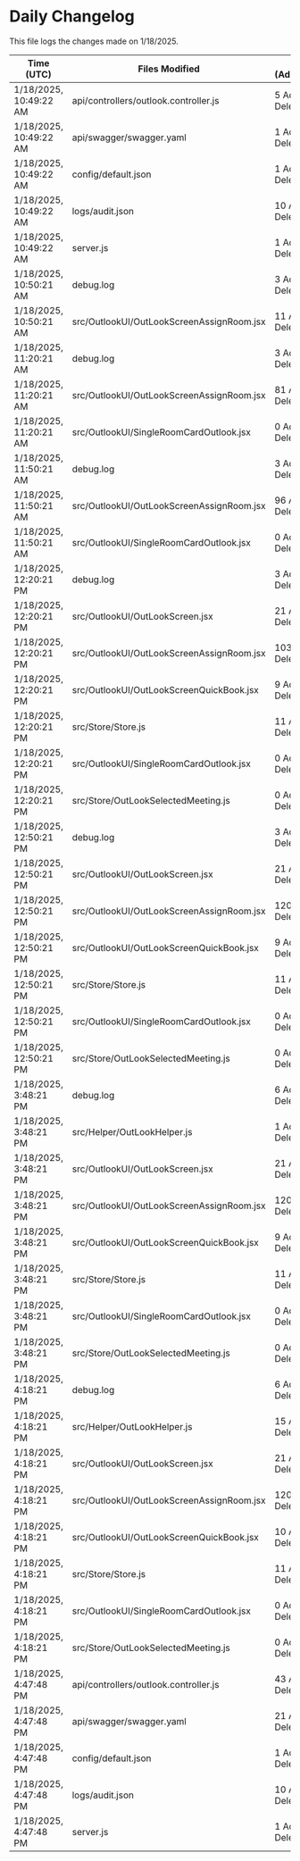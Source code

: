# Daily Changelog

This file logs the changes made on 1/18/2025.

| Time (UTC)             | Files Modified                    | Changes (Addition/Deletion) |
|------------------------|-----------------------------------|-----------------------------|
| 1/18/2025, 10:49:22 AM | api/controllers/outlook.controller.js | 5 Additions & 5 Deletions |
| 1/18/2025, 10:49:22 AM | api/swagger/swagger.yaml | 1 Additions & 1 Deletions |
| 1/18/2025, 10:49:22 AM | config/default.json | 1 Additions & 1 Deletions |
| 1/18/2025, 10:49:22 AM | logs/audit.json | 10 Additions & 10 Deletions |
| 1/18/2025, 10:49:22 AM | server.js | 1 Additions & 1 Deletions |
| 1/18/2025, 10:50:21 AM | debug.log | 3 Additions & 0 Deletions|
| 1/18/2025, 10:50:21 AM | src/OutlookUI/OutLookScreenAssignRoom.jsx | 11 Additions & 19 Deletions|
| 1/18/2025, 11:20:21 AM | debug.log | 3 Additions & 0 Deletions|
| 1/18/2025, 11:20:21 AM | src/OutlookUI/OutLookScreenAssignRoom.jsx | 81 Additions & 53 Deletions|
| 1/18/2025, 11:20:21 AM | src/OutlookUI/SingleRoomCardOutlook.jsx | 0 Additions & 0 Deletions|
| 1/18/2025, 11:50:21 AM | debug.log | 3 Additions & 0 Deletions|
| 1/18/2025, 11:50:21 AM | src/OutlookUI/OutLookScreenAssignRoom.jsx | 96 Additions & 54 Deletions|
| 1/18/2025, 11:50:21 AM | src/OutlookUI/SingleRoomCardOutlook.jsx | 0 Additions & 0 Deletions|
| 1/18/2025, 12:20:21 PM | debug.log | 3 Additions & 0 Deletions|
| 1/18/2025, 12:20:21 PM | src/OutlookUI/OutLookScreen.jsx | 21 Additions & 17 Deletions|
| 1/18/2025, 12:20:21 PM | src/OutlookUI/OutLookScreenAssignRoom.jsx | 103 Additions & 56 Deletions|
| 1/18/2025, 12:20:21 PM | src/OutlookUI/OutLookScreenQuickBook.jsx | 9 Additions & 3 Deletions|
| 1/18/2025, 12:20:21 PM | src/Store/Store.js | 11 Additions & 11 Deletions|
| 1/18/2025, 12:20:21 PM | src/OutlookUI/SingleRoomCardOutlook.jsx | 0 Additions & 0 Deletions|
| 1/18/2025, 12:20:21 PM | src/Store/OutLookSelectedMeeting.js | 0 Additions & 0 Deletions|
| 1/18/2025, 12:50:21 PM | debug.log | 3 Additions & 0 Deletions|
| 1/18/2025, 12:50:21 PM | src/OutlookUI/OutLookScreen.jsx | 21 Additions & 17 Deletions|
| 1/18/2025, 12:50:21 PM | src/OutlookUI/OutLookScreenAssignRoom.jsx | 120 Additions & 57 Deletions|
| 1/18/2025, 12:50:21 PM | src/OutlookUI/OutLookScreenQuickBook.jsx | 9 Additions & 3 Deletions|
| 1/18/2025, 12:50:21 PM | src/Store/Store.js | 11 Additions & 11 Deletions|
| 1/18/2025, 12:50:21 PM | src/OutlookUI/SingleRoomCardOutlook.jsx | 0 Additions & 0 Deletions|
| 1/18/2025, 12:50:21 PM | src/Store/OutLookSelectedMeeting.js | 0 Additions & 0 Deletions|
| 1/18/2025, 3:48:21 PM | debug.log | 6 Additions & 0 Deletions|
| 1/18/2025, 3:48:21 PM | src/Helper/OutLookHelper.js | 1 Additions & 35 Deletions|
| 1/18/2025, 3:48:21 PM | src/OutlookUI/OutLookScreen.jsx | 21 Additions & 17 Deletions|
| 1/18/2025, 3:48:21 PM | src/OutlookUI/OutLookScreenAssignRoom.jsx | 120 Additions & 57 Deletions|
| 1/18/2025, 3:48:21 PM | src/OutlookUI/OutLookScreenQuickBook.jsx | 9 Additions & 3 Deletions|
| 1/18/2025, 3:48:21 PM | src/Store/Store.js | 11 Additions & 11 Deletions|
| 1/18/2025, 3:48:21 PM | src/OutlookUI/SingleRoomCardOutlook.jsx | 0 Additions & 0 Deletions|
| 1/18/2025, 3:48:21 PM | src/Store/OutLookSelectedMeeting.js | 0 Additions & 0 Deletions|
| 1/18/2025, 4:18:21 PM | debug.log | 6 Additions & 0 Deletions|
| 1/18/2025, 4:18:21 PM | src/Helper/OutLookHelper.js | 15 Additions & 38 Deletions|
| 1/18/2025, 4:18:21 PM | src/OutlookUI/OutLookScreen.jsx | 21 Additions & 17 Deletions|
| 1/18/2025, 4:18:21 PM | src/OutlookUI/OutLookScreenAssignRoom.jsx | 120 Additions & 57 Deletions|
| 1/18/2025, 4:18:21 PM | src/OutlookUI/OutLookScreenQuickBook.jsx | 10 Additions & 6 Deletions|
| 1/18/2025, 4:18:21 PM | src/Store/Store.js | 11 Additions & 11 Deletions|
| 1/18/2025, 4:18:21 PM | src/OutlookUI/SingleRoomCardOutlook.jsx | 0 Additions & 0 Deletions|
| 1/18/2025, 4:18:21 PM | src/Store/OutLookSelectedMeeting.js | 0 Additions & 0 Deletions|
| 1/18/2025, 4:47:48 PM | api/controllers/outlook.controller.js | 43 Additions & 6 Deletions|
| 1/18/2025, 4:47:48 PM | api/swagger/swagger.yaml | 21 Additions & 1 Deletions|
| 1/18/2025, 4:47:48 PM | config/default.json | 1 Additions & 1 Deletions|
| 1/18/2025, 4:47:48 PM | logs/audit.json | 10 Additions & 10 Deletions|
| 1/18/2025, 4:47:48 PM | server.js | 1 Additions & 1 Deletions|
